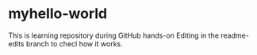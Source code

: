 # myhello-world
This is learning repository during GitHub hands-on 
Editing in the readme-edits branch to checl how it works.
